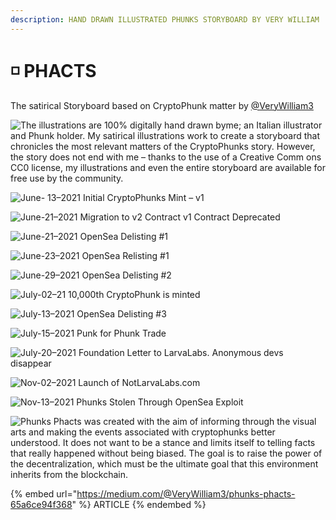 ```yaml
---
description: HAND DRAWN ILLUSTRATED PHUNKS STORYBOARD BY VERY WILLIAM
---
```


# ◽ PHACTS

The satirical Storyboard based on CryptoPhunk matter by [@VeryWilliam3](https://twitter.com/VeryWilliam3)

![The illustrations are 100% digitally hand drawn byme; an Italian illustrator and Phunk holder. My satirical illustrations work to create a storyboard that chronicles the most relevant matters of the CryptoPhunks story. However, the story does not end with me – thanks to the use of a Creative Comm ons CC0 license, my illustrations and even the entire storyboard are available for free use by the community.](<../../.gitbook/assets/1\_9MVjDTtPySmAQ\_K0nP6OTg@2x (1).jpeg>)

![June- 13–2021 Initial CryptoPhunks Mint – v1 ](../../.gitbook/assets/1\_NGL6k\_AKys0AH4p82-8LPA@2x.jpeg)

![June-21–2021 Migration to v2 Contract v1 Contract Deprecated](../../.gitbook/assets/1\_CAVk\_3T6rT69k2kmepWhQA@2x.jpeg)

![June-21–2021 OpenSea Delisting #1](../../.gitbook/assets/1\_rw6GFG02D9muwopR-tPY8Q@2x.jpeg)

![June-23–2021 OpenSea Relisting #1](../../.gitbook/assets/1\_fyIPpC7P4lFW9G73vawMuQ@2x.jpeg)

![June-29–2021 OpenSea Delisting #2](../../.gitbook/assets/1\_MagRCcgJnUplJmWir19Wfg@2x.jpeg)

![July-02–21 10,000th CryptoPhunk is minted](../../.gitbook/assets/1\_szAA5RMLPi8C4pL8eV3aXg@2x.jpeg)

![July-13–2021 OpenSea Delisting #3](../../.gitbook/assets/1\_reIBiuQ38I0GRcR4p-1bIA@2x.jpeg)

![July-15–2021 Punk for Phunk Trade](../../.gitbook/assets/1\_TGgGsHo62qqrdBbfip9\_Gw@2x.jpeg)

![July-20–2021 Foundation Letter to LarvaLabs. Anonymous devs disappear](../../.gitbook/assets/1\_grYasQbEPKZDsoJ4ZvtI6Q@2x.jpeg)

![Nov-02–2021 Launch of NotLarvaLabs.com](../../.gitbook/assets/1\_6GA6r\_N8zHBHFygSBUWxMQ@2x.jpeg)

![Nov-13–2021 Phunks Stolen Through OpenSea Exploit](../../.gitbook/assets/1\_qFuOwSspd20EERqYBwFchg@2x.jpeg)

![Phunks Phacts was created with the aim of informing through the visual arts and making the events associated with cryptophunks better understood. It does not want to be a stance and limits itself to telling facts that really happened without being biased. The goal is to raise the power of the decentralization, which must be the ultimate goal that this environment inherits from the blockchain.](../../.gitbook/assets/1\_kYwijlTQwYZH9Q7jg\_rhUA@2x.jpeg)

{% embed url="https://medium.com/@VeryWilliam3/phunks-phacts-65a6ce94f368" %}
ARTICLE
{% endembed %}
